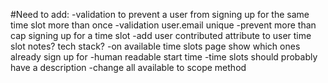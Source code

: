 #Need to add:
  -validation to prevent a user from signing up for the same time slot more than once
  -validation user.email unique
  -prevent more than cap signing up for a time slot
  -add user contributed attribute to user time slot notes? tech stack?
  -on available time slots page show which ones already sign up for
  -human readable start time
  -time slots should probably have a description
  -change all available to scope method
